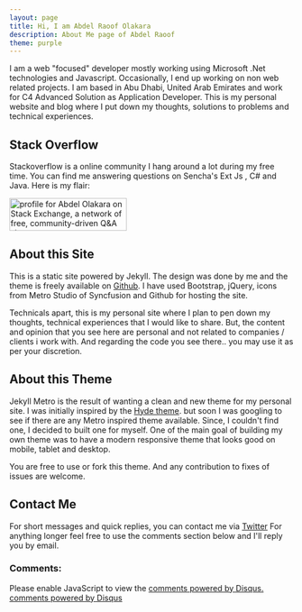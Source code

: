 ```yaml
---
layout: page
title: Hi, I am Abdel Raoof Olakara
description: About Me page of Abdel Raoof
theme: purple
---
```

I am a web "focused" developer mostly working using Microsoft .Net technologies and Javascript. Occasionally, I end up working on non web related projects. I am based in Abu Dhabi, United Arab Emirates and work for C4 Advanced Solution as Application Developer.
This is my personal website and blog where I put down my thoughts, solutions to problems and technical experiences.

## Stack Overflow

Stackoverflow is a online community I hang around a lot during my free time. You can find me answering questions on Sencha's Ext Js , C# and Java. Here is my flair:

<a href="http://stackexchange.com/users/62487">
<img src="http://stackexchange.com/users/flair/62487.png?theme=clean" width="208" height="58" alt="profile for Abdel Olakara on Stack Exchange, a network of free, community-driven Q&amp;A sites" title="profile for Abdel Olakara on Stack Exchange, a network of free, community-driven Q&amp;A sites">
</a>


## About this Site

This is a static site powered by Jekyll. The design was done by me and the theme is freely available on [Github](https://github.com/olakara/JekyllMetro). I have used Bootstrap, jQuery, icons from Metro Studio of Syncfusion and Github for hosting the site.

Technicals apart, this is my personal site where I plan to pen down my thoughts, technical experiences that I would like to share. But, the content and opinion that you see here are personal and not related to companies / clients i work with. And regarding the code you see there.. you may use it as per your discretion.

## About this Theme

Jekyll Metro is the result of wanting a clean and new theme for my personal site. I was initially inspired by the [Hyde theme](https://github.com/poole/hyde). but soon I was googling to see if there are any Metro inspired theme available.
Since, I couldn't find one, I decided to built one for myself. One of the main goal of building my own theme was to have a modern responsive theme that looks good on mobile, tablet and desktop.

You are free to use or fork this theme. And any contribution to fixes of issues are welcome.

## Contact Me

For short messages and quick replies, you can contact me via [Twitter](http://twitter.com/olakara) For anything longer feel free to use the comments section below and I'll reply you by email.

### Comments:

<div id="disqus_thread"></div>
<script type="text/javascript">
  /* * * CONFIGURATION VARIABLES: EDIT BEFORE PASTING INTO YOUR WEBPAGE * * */
  var disqus_shortname = '{{site.disqushandler}}';

  /* * * DON'T EDIT BELOW THIS LINE * * */
  (function() {
      var dsq = document.createElement('script'); dsq.type = 'text/javascript'; dsq.async = true;
      dsq.src = '//' + disqus_shortname + '.disqus.com/embed.js';
      (document.getElementsByTagName('head')[0] || document.getElementsByTagName('body')[0]).appendChild(dsq);
  })();
</script>
<noscript>Please enable JavaScript to view the <a href="http://disqus.com/?ref_noscript">comments powered by Disqus.</a></noscript>
<a href="http://disqus.com" class="dsq-brlink">comments powered by <span class="logo-disqus">Disqus</span></a>
